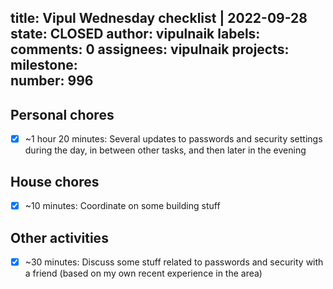 title:	Vipul Wednesday checklist | 2022-09-28
state:	CLOSED
author:	vipulnaik
labels:	
comments:	0
assignees:	vipulnaik
projects:	
milestone:	
number:	996
--
## Personal chores

- [x] ~1 hour 20 minutes: Several updates to passwords and security settings during the day, in between other tasks, and then later in the evening

## House chores

- [x] ~10 minutes: Coordinate on some building stuff

## Other activities

- [x] ~30 minutes: Discuss some stuff related to passwords and security with a friend (based on my own recent experience in the area)

